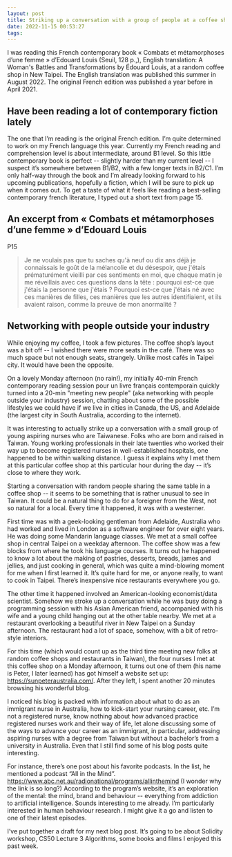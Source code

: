 ```yaml
---
layout: post
title: Striking up a conversation with a group of people at a coffee shop
date: 2022-11-15 00:53:27
tags:
---
```


I was reading this French contemporary book « Combats et métamorphoses d’une femme » d’Edouard Louis (Seuil, 128 p.,), English translation: A Woman's Battles and Transformations by Édouard Louis, at a random coffee shop in New Taipei. The English translation was published this summer in August 2022. The original French edition was published a year before in April 2021. 

## Have been reading a lot of contemporary fiction lately
The one that I’m reading is the original French edition. I’m quite determined to work on my French language this year. Currently my French reading and comprehension level is about intermediate, around B1 level. So this little contemporary book is perfect -- slightly harder than my current level -- I suspect it’s somewhere between B1/B2, with a few longer texts in B2/C1. I’m only half-way through the book and I’m already looking forward to his upcoming publications, hopefully a fiction, which I will be sure to pick up when it comes out. To get a taste of what it feels like reading a best-selling contemporary french literature, I typed out a short text from page 15.

## An excerpt from « Combats et métamorphoses d’une femme » d’Edouard Louis
 
P15
>Je ne voulais pas que tu saches qu'à neuf ou dix ans déjà je connaissais le goût de la mélancolie et du désespoir, que j'étais prématurément vieilli par ces sentiments en moi, que chaque matin je me réveillais avec ces questions dans la tête : pourquoi est-ce que j'étais la personne que j'étais ? Pourquoi est-ce que j'étais né avec ces manières de filles, ces manières que les autres identifiaient, et ils avaient raison, comme la preuve de mon anormalité ?


## Networking with people outside your industry
While enjoying my coffee, I took a few pictures. The coffee shop’s layout was a bit off -- I wished there were more seats in the café. There was so much space but not enough seats, strangely. Unlike most cafés in Taipei city. It would have been the opposite.


On a lovely Monday afternoon (no rain!), my initially 40-min French contemporary reading session pour un livre français contemporain quickly turned into a 20-min "meeting new people" (aka networking with people outside your industry) session, chatting about some of the possible lifestyles we could have if we live in cities in Canada, the US, and Adelaide (the largest city in South Australia, according to the internet). 

It was interesting to actually strike up a conversation with a small group of young aspiring nurses who are Taiwanese. Folks who are born and raised in Taiwan. Young working professionals in their late twenties who worked their way up to become registered nurses in well-established hospitals, one happened to be within walking distance. I guess it explains why I met them at this particular coffee shop at this particular hour during the day -- it’s close to where they work. 

Starting a conversation with random people sharing the same table in a coffee shop -- it seems to be something that is rather unusual to see in Taiwan. It could be a natural thing to do for a foreigner from the West, not so natural for a local. Every time it happened, it was with a westerner. 

First time was with a geek-looking gentleman from Adelaide, Australia who had worked and lived in London as a software engineer for over eight years. He was doing some Mandarin language classes. We met at a small coffee shop in central Taipei on a weekday afternoon. The coffee show was a few blocks from where he took his language courses. It turns out he happened to know a lot about the making of pastries, desserts, breads, james and jellies, and just cooking in general, which was quite a mind-blowing moment for me when I first learned it. It’s quite hard for me, or anyone really, to want to cook in Taipei. There’s inexpensive nice restaurants everywhere you go.

The other time it happened involved an American-looking economist/data scientist. Somehow we stroke up a conversation while he was busy doing a programming session with his Asian American friend, accompanied with his wife and a young child hanging out at the other table nearby. We met at a restaurant overlooking a beautiful river in New Taipei on a Sunday afternoon. The restaurant had a lot of space, somehow, with a bit of retro-style interiors.

For this time (which would count up as the third time meeting new folks at random coffee shops and restaurants in Taiwan), the four nurses I met at this coffee shop on a Monday afternoon, it turns out one of them (his name is Peter, I later learned) has got himself a website set up: https://sunpeteraustralia.com/. After they left, I spent another 20 minutes browsing his wonderful blog. 

I noticed his blog is packed with information about what to do as an immigrant nurse in Australia, how to kick-start your nursing career, etc. I’m not a registered nurse, know nothing about how advanced practice registered nurses work and their way of life, let alone discussing some of the ways to advance your career as an immigrant, in particular, addressing aspiring nurses with a degree from Taiwan but without a bachelor’s from a university in Australia. Even that I still find some of his blog posts quite interesting.

For instance, there’s one post about his favorite podcasts. In the list, he mentioned a podcast “All in the Mind”. https://www.abc.net.au/radionational/programs/allinthemind (I wonder why the link is so long?) According to the program’s website, it’s an exploration of the mental: the mind, brand and behaviour -- everything from addiction to artificial intelligence. Sounds interesting to me already. I’m particularly interested in human behaviour research. I might give it a go and listen to one of their latest episodes. 

I’ve put together a draft for my next blog post. It’s going to be about Solidity workshop, CS50 Lecture 3 Algorithms, some books and films I enjoyed this past week.
